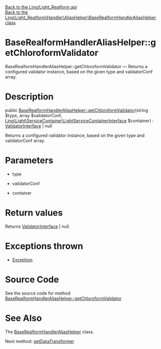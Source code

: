 [Back to the Ling/Light_Realform api](https://github.com/lingtalfi/Light_Realform/blob/master/doc/api/Ling/Light_Realform.md)<br>
[Back to the Ling\Light_Realform\Handler\AliasHelper\BaseRealformHandlerAliasHelper class](https://github.com/lingtalfi/Light_Realform/blob/master/doc/api/Ling/Light_Realform/Handler/AliasHelper/BaseRealformHandlerAliasHelper.md)


BaseRealformHandlerAliasHelper::getChloroformValidator
================



BaseRealformHandlerAliasHelper::getChloroformValidator — Returns a configured validator instance, based on the given type and validatorConf array.




Description
================


public [BaseRealformHandlerAliasHelper::getChloroformValidator](https://github.com/lingtalfi/Light_Realform/blob/master/doc/api/Ling/Light_Realform/Handler/AliasHelper/BaseRealformHandlerAliasHelper/getChloroformValidator.md)(string $type, array $validatorConf, [Ling\Light\ServiceContainer\LightServiceContainerInterface](https://github.com/lingtalfi/Light/blob/master/doc/api/Ling/Light/ServiceContainer/LightServiceContainerInterface.md) $container) : [ValidatorInterface](https://github.com/lingtalfi/Chloroform/blob/master/doc/api/Ling/Chloroform/Validator/ValidatorInterface.md) | null




Returns a configured validator instance, based on the given type and validatorConf array.




Parameters
================


- type

    

- validatorConf

    

- container

    


Return values
================

Returns [ValidatorInterface](https://github.com/lingtalfi/Chloroform/blob/master/doc/api/Ling/Chloroform/Validator/ValidatorInterface.md) | null.


Exceptions thrown
================

- [Exception](http://php.net/manual/en/class.exception.php).&nbsp;







Source Code
===========
See the source code for method [BaseRealformHandlerAliasHelper::getChloroformValidator](https://github.com/lingtalfi/Light_Realform/blob/master/Handler/AliasHelper/BaseRealformHandlerAliasHelper.php#L19-L22)


See Also
================

The [BaseRealformHandlerAliasHelper](https://github.com/lingtalfi/Light_Realform/blob/master/doc/api/Ling/Light_Realform/Handler/AliasHelper/BaseRealformHandlerAliasHelper.md) class.

Next method: [getDataTransformer](https://github.com/lingtalfi/Light_Realform/blob/master/doc/api/Ling/Light_Realform/Handler/AliasHelper/BaseRealformHandlerAliasHelper/getDataTransformer.md)<br>

